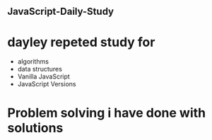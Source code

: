 ## JavaScript-Daily-Study

# dayley repeted study for 
 - algorithms
 - data structures
 - Vanilla JavaScript
 - JavaScript Versions
 
 # Problem solving i have done with solutions
 
